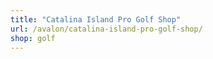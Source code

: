```yaml
---
title: "Catalina Island Pro Golf Shop"
url: /avalon/catalina-island-pro-golf-shop/
shop: golf
---
```

